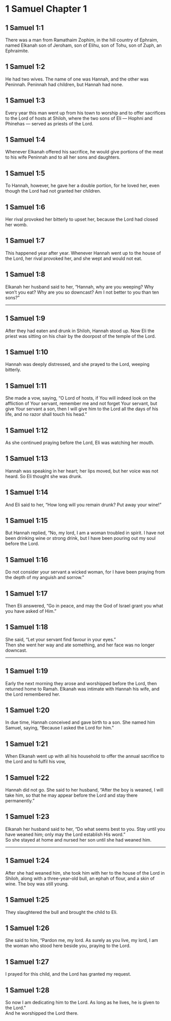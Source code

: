 # 1 Samuel Chapter 1

## 1 Samuel 1:1

There was a man from Ramathaim Zophim, in the hill country of Ephraim, named Elkanah son of Jeroham, son of Elihu, son of Tohu, son of Zuph, an Ephraimite.

## 1 Samuel 1:2

He had two wives. The name of one was Hannah, and the other was Peninnah. Peninnah had children, but Hannah had none.

## 1 Samuel 1:3

Every year this man went up from his town to worship and to offer sacrifices to the Lord of hosts at Shiloh, where the two sons of Eli — Hophni and Phinehas — served as priests of the Lord.

## 1 Samuel 1:4

Whenever Elkanah offered his sacrifice, he would give portions of the meat to his wife Peninnah and to all her sons and daughters.

## 1 Samuel 1:5

To Hannah, however, he gave her a double portion, for he loved her, even though the Lord had not granted her children.

## 1 Samuel 1:6

Her rival provoked her bitterly to upset her, because the Lord had closed her womb.

## 1 Samuel 1:7

This happened year after year. Whenever Hannah went up to the house of the Lord, her rival provoked her, and she wept and would not eat.

## 1 Samuel 1:8

Elkanah her husband said to her, “Hannah, why are you weeping? Why won’t you eat? Why are you so downcast? Am I not better to you than ten sons?”

---

## 1 Samuel 1:9

After they had eaten and drunk in Shiloh, Hannah stood up. Now Eli the priest was sitting on his chair by the doorpost of the temple of the Lord.

## 1 Samuel 1:10

Hannah was deeply distressed, and she prayed to the Lord, weeping bitterly.

## 1 Samuel 1:11

She made a vow, saying, “O Lord of hosts, if You will indeed look on the affliction of Your servant, remember me and not forget Your servant, but give Your servant a son, then I will give him to the Lord all the days of his life, and no razor shall touch his head.”

## 1 Samuel 1:12

As she continued praying before the Lord, Eli was watching her mouth.

## 1 Samuel 1:13

Hannah was speaking in her heart; her lips moved, but her voice was not heard. So Eli thought she was drunk.

## 1 Samuel 1:14

And Eli said to her, “How long will you remain drunk? Put away your wine!”

## 1 Samuel 1:15

But Hannah replied, “No, my lord, I am a woman troubled in spirit. I have not been drinking wine or strong drink, but I have been pouring out my soul before the Lord.

## 1 Samuel 1:16

Do not consider your servant a wicked woman, for I have been praying from the depth of my anguish and sorrow.”

## 1 Samuel 1:17

Then Eli answered, “Go in peace, and may the God of Israel grant you what you have asked of Him.”

## 1 Samuel 1:18

She said, “Let your servant find favour in your eyes.”  
Then she went her way and ate something, and her face was no longer downcast.

---

## 1 Samuel 1:19

Early the next morning they arose and worshipped before the Lord, then returned home to Ramah. Elkanah was intimate with Hannah his wife, and the Lord remembered her.

## 1 Samuel 1:20

In due time, Hannah conceived and gave birth to a son. She named him Samuel, saying, “Because I asked the Lord for him.”

## 1 Samuel 1:21

When Elkanah went up with all his household to offer the annual sacrifice to the Lord and to fulfil his vow,

## 1 Samuel 1:22

Hannah did not go. She said to her husband, “After the boy is weaned, I will take him, so that he may appear before the Lord and stay there permanently.”

## 1 Samuel 1:23

Elkanah her husband said to her, “Do what seems best to you. Stay until you have weaned him; only may the Lord establish His word.”  
So she stayed at home and nursed her son until she had weaned him.

---

## 1 Samuel 1:24

After she had weaned him, she took him with her to the house of the Lord in Shiloh, along with a three-year-old bull, an ephah of flour, and a skin of wine. The boy was still young.

## 1 Samuel 1:25

They slaughtered the bull and brought the child to Eli.

## 1 Samuel 1:26

She said to him, “Pardon me, my lord. As surely as you live, my lord, I am the woman who stood here beside you, praying to the Lord.

## 1 Samuel 1:27

I prayed for this child, and the Lord has granted my request.

## 1 Samuel 1:28

So now I am dedicating him to the Lord. As long as he lives, he is given to the Lord.”  
And he worshipped the Lord there.
